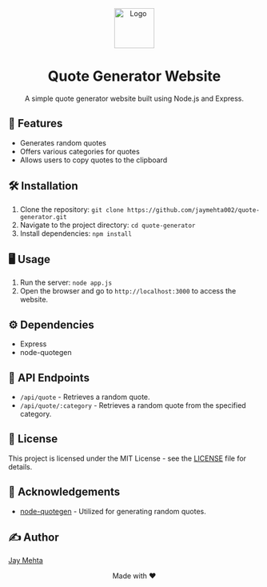 <div align="center">
  <img src="your-logo.png" alt="Logo" width="80" height="80">
  <h1>Quote Generator Website</h1>
  <p>A simple quote generator website built using Node.js and Express.</p>
</div>

## 🚀 Features

- Generates random quotes
- Offers various categories for quotes
- Allows users to copy quotes to the clipboard

## 🛠️ Installation

1. Clone the repository: `git clone https://github.com/jaymehta002/quote-generator.git`
2. Navigate to the project directory: `cd quote-generator`
3. Install dependencies: `npm install`

## 🖥️ Usage

1. Run the server: `node app.js`
2. Open the browser and go to `http://localhost:3000` to access the website.

## ⚙️ Dependencies

- Express
- node-quotegen

## 📡 API Endpoints

- `/api/quote` - Retrieves a random quote.
- `/api/quote/:category` - Retrieves a random quote from the specified category.

## 📝 License

This project is licensed under the MIT License - see the [LICENSE](LICENSE) file for details.

## 🙏 Acknowledgements

- [node-quotegen](https://www.npmjs.com/package/node-quotegen) - Utilized for generating random quotes.

## ✍️ Author

[Jay Mehta](https://github.com/jaymehta002)

<div align="center">
  <p>Made with ❤️</p>
</div>
